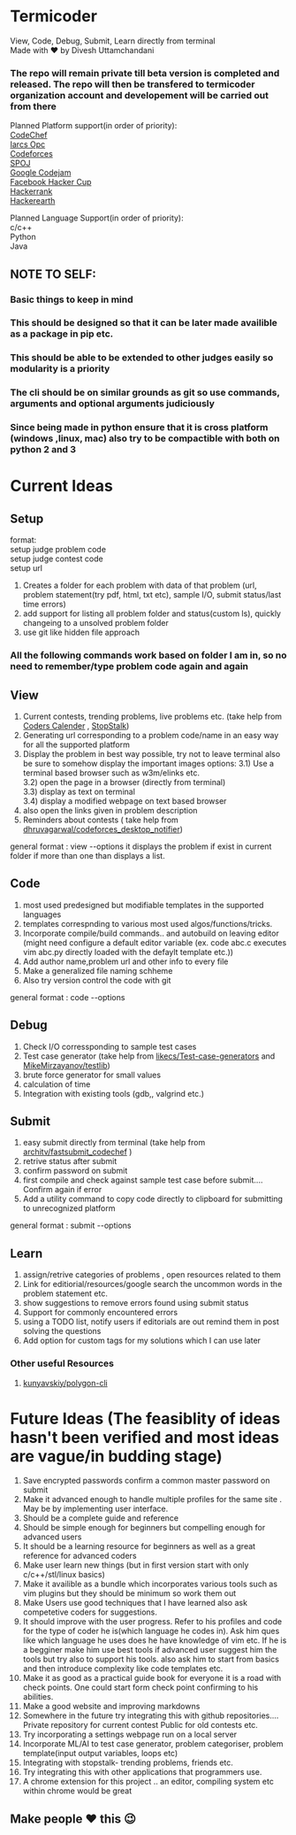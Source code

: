 # Termicoder  
View, Code, Debug, Submit, Learn directly from terminal  
Made with :heart: by Divesh Uttamchandani

### The repo will remain private till beta version is completed and released. The repo will then be transfered to termicoder organization account and developement will be carried out from there
  
Planned Platform support(in order of priority):  
[CodeChef](http://www.codechef.com)  
[Iarcs Opc](http://opc.iarcs.org.in/index.php/problems/)  
[Codeforces](http://codeforces.com/)  
[SPOJ](http://www.spoj.com)  
[Google Codejam](https://code.google.com/codejam)  
[Facebook Hacker Cup](https://www.facebook.com/hackercup/)  
[Hackerrank](https://www.hackerrank.com/)  
[Hackerearth](https://www.hackerearth.com)  


Planned Language Support(in order of priority):  
c/c++  
Python  
Java  
## NOTE TO SELF:
### Basic things to keep in mind
### This should be designed so that it can be later made availible as a package in pip etc.
### This should be able to be extended to other judges easily so modularity is a priority
### The cli should be on similar grounds as git so use commands, arguments and optional arguments judiciously
### Since being made in python ensure that it is cross platform (windows ,linux, mac) also try to be compactible with both on python 2 and 3
  
# Current Ideas 
## Setup
format:  
setup judge problem code  
setup judge contest code  
setup url  
1) Creates a folder for each problem with data of that problem (url, problem statement(try pdf, html, txt etc), sample I/O, submit status/last time errors)
2) add support for listing all problem folder and status(custom ls), quickly changeing to a unsolved problem folder
3) use git like hidden file approach

### All the following commands work based on folder I am in, so no need to remember/type problem code again and again 
  
  
## View  
1) Current contests, trending problems, live problems etc. (take help from [Coders Calender](https://github.com/nishanthvijayan/CoderCalendar) , [StopStalk](https://github.com/stopstalk/))
2) Generating url corresponding to a problem code/name in an easy way for all the supported platform
3) Display the problem in best way possible, try not to leave terminal also be sure to somehow display the important images
    options:
    3.1) Use a terminal based browser such as w3m/elinks etc.  
    3.2) open the page in a browser (directly from terminal)  
    3.3) display as text on terminal  
    3.4) display a modified webpage on text based browser  
4) also open the links given in problem description
5) Reminders about contests ( take help from [dhruvagarwal/codeforces_desktop_notifier](https://github.com/dhruvagarwal/codeforces_desktop_notifier))
  
general format : view --options
it displays the problem if exist in current folder if more than one than displays a list.
  

## Code
1) most used predesigned but modifiable templates in the supported languages
2) templates correspnding to various most used algos/functions/tricks.
3) Incorporate compile/build commands.. and autobuild on leaving editor (might need configure a default editor variable (ex. code abc.c executes vim abc.py directly loaded with the defaylt template etc.))
4) Add author name,problem url and other info to every file
5) Make a generalized file naming schheme
6) Also try version control the code with git

general format : code --options
  
## Debug
1) Check I/O corressponding to sample test cases
2) Test case generator (take help from [likecs/Test-case-generators](https://github.com/likecs/Test-case-generators) and [MikeMirzayanov/testlib](https://github.com/MikeMirzayanov/testlib))
3) brute force generator for small values
4) calculation of time
5) Integration with existing tools (gdb,, valgrind etc.)

## Submit
1) easy submit directly from terminal (take help from [architv/fastsubmit_codechef](https://github.com/architv/fastsubmit_codechef) )
2) retrive status after submit
3) confirm password on submit
4) first compile and check against sample test case before submit.... Confirm again if error
5) Add a utility command to copy code directly to clipboard for submitting to unrecognized platform

general format : submit --options  

## Learn
1) assign/retrive categories of problems , open resources related to them
2) Link for editiorial/resources/google search the uncommon words in the problem statement etc.
3) show suggestions to remove errors found using submit status
4) Support for commonly encountered errors
5) using a TODO list, notify users if editorials are out remind them in post solving the questions
6) Add option for custom tags for my solutions which I can use later
  
### Other useful Resources
1) [kunyavskiy/polygon-cli](//github.com/kunyavskiy/polygon-cli)

# Future Ideas (The feasiblity of ideas hasn't been verified and most ideas are vague/in budding stage)
1) Save encrypted passwords confirm a common master password on submit
2) Make it advanced enough to handle multiple profiles for the same site . May be by implementing user interface.
3) Should be a complete guide and reference
4) Should be simple enough for beginners but compelling enough for advanced users
5) It should be a learning resource for beginners as well as a great reference for advanced coders
6) Make user learn new things (but in first version start with only c/c++/stl/linux basics)
7) Make it availible as a bundle which incorporates various tools such as vim plugins but they should be minimum so work them out
8) Make Users use good techniques that I have learned also ask competetive coders for suggestions.
9) It should improve with the user progress. Refer to his profiles and code for the type of coder he is(which language he codes in). Ask him ques like which language he uses does he have knowledge of vim etc. If he is a begginer make him use best tools if advanced user suggest him the tools but try also to support his tools. also ask him to start from basics and then introduce complexity like code templates etc. 
10) Make it as good as a practical guide book for everyone it is a road with check points. One could start form check point confirming to his abilities.
11) Make a good website and improving markdowns
12) Somewhere in the future try integrating this with github repositories.... Private repository for current contest Public for old contests etc.
13) Try incorporating a settings webpage run on a local server
14) Incorporate ML/AI to test case generator, problem categoriser, problem template(input output variables, loops etc)
15) Integrating with stopstalk- trending problems, friends etc.
16) Try integrating this with other applications that programmers use.
17) A chrome extension for this project .. an editor, compiling system etc within chrome would be great
  
## Make people :heart: this :wink:

